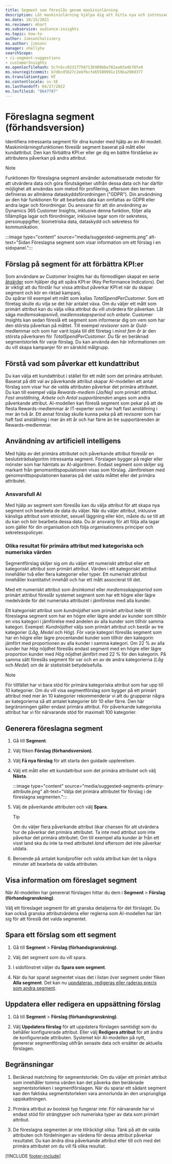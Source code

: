 ```yaml
---
title: Segment som föreslås genom maskininlärning
description: Låt maskininlärning hjälpa dig att hitta nya och intressant segment baserat på kundattribut.
ms.date: 10/15/2021
ms.reviewer: mhart
ms.subservice: audience-insights
ms.topic: how-to
author: JimsonChalissery
ms.author: jimsonc
manager: shellyha
searchScope:
- ci-segment-suggestions
- customerInsights
ms.openlocfilehash: 5c7c6cc8231f758713b989bbe782aa03a4b78fa9
ms.sourcegitcommit: b7dbcd5627c2ebfbcfe65589991c159ba290d377
ms.translationtype: HT
ms.contentlocale: sv-SE
ms.lasthandoff: 04/27/2022
ms.locfileid: "8647787"
---
```

# <a name="suggested-segments-preview"></a>Föreslagna segment (förhandsversion)

Identifiera intressanta segment för dina kunder med hjälp av en AI-modell. Maskininlärningsfunktionen föreslår segment baserat på mått eller kundattribut. Den kan förbättra KPI:er eller ge dig en bättre förståelse av attributens påverkan på andra attribut. 

> [!NOTE]
> Funktionen för föreslagna segment använder automatiserade metoder för att utvärdera data och göra förutsägelser utifrån dessa data och har därför möjlighet att användas som metod för profilering, eftersom den termen definieras av allmänna dataskyddsförordningen ("GDPR"). Din användning av den här funktionen för att bearbeta data kan omfattas av GDPR eller andra lagar och förordningar. Du ansvarar för att din användning av Dynamics 365 Customer Insights, inklusive denna funktion, följer alla tillämpliga lagar och förordningar, inklusive lagar som rör sekretess, personuppgifter, biometriska data, dataskydd och sekretess för kommunikation.

:::image type="content" source="media/suggested-segments.png" alt-text="Sidan Föreslagna segment som visar information om ett förslag i en sidopanel.":::

## <a name="suggested-segments-to-improve-your-kpis"></a>Förslag på segment för att förbättra KPI:er

Som användare av Customer Insights har du förmodligen skapat en serie [åtgärder](measures.md) som hjälper dig att spåra KPI:er (Key Performance Indicators). Det är viktigt att du förstår hur vissa attribut påverkar KPI:et när du skapar segment och kör en riktad kampanj.   
Du spårar till exempel ett mått som kallas *TotalSpendPerCustomer*. Som ett företag skulle du vilja se det här antalet växa. Om du väljer ett mått som primärt attribut kan du välja vilka attribut du vill utvärdera för påverkan. Låt säga *medlemsskapsnivå*, *medlemsskapsperiod* och *arbete*. Customer Insights kan sedan föreslå ett segment som informerar dig om vem som har den största påverkan på måttet. Till exempel *revisorer* som är *Guld*-medlemmar och som har varit lojala till ditt företag i *minst fem år* är den största påverkaren för *TotalSpendPerCustomer*. Du får en beräknad segmentstorlek för varje förslag. Du kan använda den här informationen om du vill skapa kampanjer för en särskild målgrupp.

## <a name="understand-what-influences-a-customer-attribute"></a>Förstå vad som påverkar ett kundattribut

Du kan välja ett kundattribut i stället för ett mått som det primära attributet. Baserat på ditt val av påverkande attribut skapar AI-modellen ett antal förslag som visar hur de valda attributen påverkar det primära attributet.   
Du kan till exempel välja *Rewards-medlem (Ja/Nej)* som primärt attribut. *Fast anställning*, *Arbete* och *Antal supportärenden* anges som andra påverkande attribut. AI-modellen kan föreslå segment som pekar på att de flesta Rewards-medlemmar är IT-experter som har haft fast anställning i mer än två år. Ett annat förslag skulle kunna peka på att revisorer som har haft fast anställning i mer än ett år och har färre än tre supportärenden är Rewards-medlemmar. 

## <a name="artificial-intelligence-usage"></a>Användning av artificiell intelligens

Med hjälp av det primära attributet och påverkande attribut föreslår en beslutsträdsalgoritm intressanta segment. Förslagen bygger på regler eller mönster som har hämtats av AI-algoritmen. Endast segment som skiljer sig markant från genomsnittspopulationen visas som förslag. Jämförelsen med genomsnittspopulationen baseras på det valda måttet eller det primära attributet.

### <a name="responsible-ai"></a>Ansvarsfull AI

Med hjälp av segment som föreslås kan du välja attribut för att skapa nya segment och bearbeta de data du väljer. När du väljer attribut, inklusive känsliga attribut som etnicitet, sexuell läggning eller kön, måste du se till att du kan och bör bearbeta dessa data. Du är ansvarig för att följa alla lagar som gäller för din organisation och följa organisationens principer och sekretesspolicyer.

### <a name="different-results-for-primary-attributes-with-categorical-and-numeric-values"></a>Olika resultat för primära attribut med kategoriska och numeriska värden

Segmentförslag skiljer sig om du väljer ett numeriskt attribut eller ett kategoriskt attribut som primärt attribut. Värden i ett kategoriskt attribut innehåller två eller flera kategorier eller typer. Ett numeriskt attribut innehåller kvantitativt innehåll och har ett mått associerat till det.

Med ett numeriskt attribut som *årsinkomst* eller *medlemsskapsperiod* som primärt attribut föreslår systemet segment som har ett högre eller lägre medelvärde för det numeriska attributet i jämförelse med alla kunder.

Ett kategoriskt attribut som *kundnöjdhet* som primärt attribut leder till föreslagna segment som har en högre eller lägre andel av kunder som tillhör en viss kategori i jämförelse med andelen av alla kunder som tillhör samma kategori. Exempel: *Kundnöjdhet* väljs som primärt attribut och består av tre kategorier (*Låg*, *Medel* och *Hög*). För varje kategori föreslås segment som har en högre eller lägre procentandel kunder som tillhör den kategorin jämfört med proportionen av alla kunder i samma kategori. Om 22 % av alla kunder har *Hög* nöjdhet föreslås endast segment med en högre eller lägre proportion kunder med *Hög* nöjdhet jämfört med 22 % för den kategorin. På samma sätt föreslås segment för var och en av de andra kategorierna (*Låg* och *Medel*) om de är statistiskt betydelsefulla.

> [!NOTE]
> För tillfället har vi bara stöd för primära kategoriska attribut som har upp till 10 kategorier. Om du vill visa segmentförslag som bygger på ett primärt attribut med mer än 10 kategorier rekommenderar vi att du grupperar några av kategorierna så att antalet kategorier blir 10 eller färre. Den här begränsningen gäller endast primära attribut. För påverkande kategoriska attribut har vi för närvarande stöd för maximalt 100 kategorier.

## <a name="generate-suggested-segments"></a>Generera föreslagna segment

1. Gå till **Segment**.

1. Välj fliken **Förslag (förhandsversion)**.

1. Välj **Få nya förslag** för att starta den guidade upplevelsen.

1. Välj ett mått eller ett kundattribut som det primära attributet och välj **Nästa**.

   :::image type="content" source="media/suggested-segments-primary-attribute.png" alt-text="Välja det primära attributet för förslag i de föreslagna segmenten.":::

1. Välj de påverkande attributen och välj **Spara**.
   
   > [!TIP]
   > Om du väljer flera påverkande attribut ökar chansen för att utvärdera hur de påverkar det primära attributet. Ta inte med attribut som inte påverkar det primära attributet. Om till exempel alla kunder är från ett visst land ska du inte ta med attributet *land* eftersom det inte påverkar utdata.

1. Beroende på antalet kundprofiler och valda attribut kan det ta några minuter att bearbeta de valda attributen. 

## <a name="view-details-of-a-suggested-segment"></a>Visa information om föreslaget segment

När AI-modellen har genererat förslagen hittar du dem i **Segment** > **Förslag (förhandsgranskning)**.
 
Välj ett föreslaget segment för att granska detaljerna för det förslaget. Du kan också granska attributvärdena eller reglerna som AI-modellen har lärt sig för att föreslå det valda segmentet.

## <a name="save-a-suggestion-as-a-segment"></a>Spara ett förslag som ett segment

1. Gå till **Segment** > **Förslag (förhandsgranskning)**.

1. Välj det segment som du vill spara. 

1. I sidofönstret väljer du **Spara som segment**. 

1. När du har sparat segmentet visas det i listan över segment under fliken **Alla segment**. Det kan nu [uppdateras, redigeras eller raderas precis som andra segment](segments.md).

## <a name="refresh-or-edit-a-set-of-suggestions"></a>Uppdatera eller redigera en uppsättning förslag

1. Gå till **Segment** > **Förslag (förhandsgranskning)**.

1. Välj **Uppdatera förslag** för att uppdatera förslagen samtidigt som du behåller konfigurerade attribut. Eller välj **Redigera attribut** för att ändra de konfigurerade attributen. Systemet kör AI-modellen på nytt, genererar segmentförslag utifrån senaste data och ersätter de aktuella förslagen.

## <a name="limitations"></a>Begränsningar

1. Beräknad matchning för segmentstorlek: Om du väljer ett primärt attribut som innehåller tomma värden kan det påverka den beräknade segmentstorleken i segmentförslagen. När du sparar ett sådant segment kan den faktiska segmentstorleken vara annorlunda än den ursprungliga uppskattningen.
 
2. Primära attribut av boolesk typ fungerar inte: För närvarande har vi endast stöd för strängtyper och numeriska typer av data som primärt attribut.

3. De föreslagna segmenten är inte tillräckligt olika: Tänk på att de valda attributen och fördelningen av värdena för dessa attribut påverkar resultatet. Du kan ändra dina påverkande attribut eller till och med det primära attributet om du vill få olika resultat.



[!INCLUDE [footer-include](includes/footer-banner.md)]